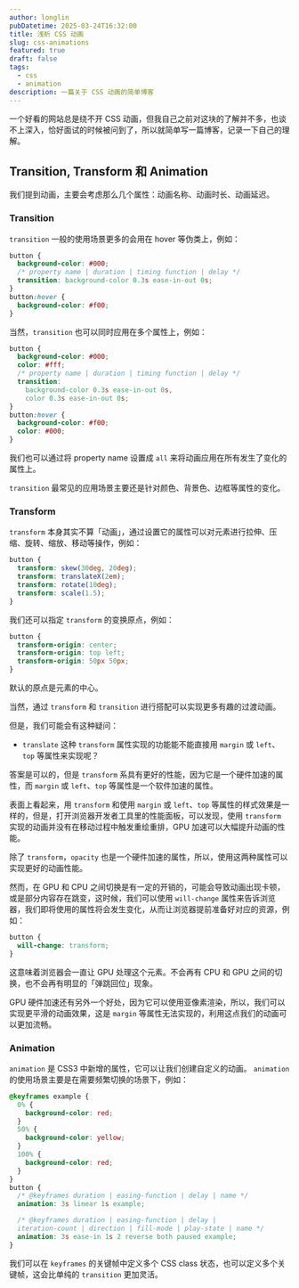 ```yaml
---
author: longlin
pubDatetime: 2025-03-24T16:32:00
title: 浅析 CSS 动画
slug: css-animations
featured: true
draft: false
tags:
  - css
  - animation
description: 一篇关于 CSS 动画的简单博客
---
```


一个好看的网站总是绕不开 CSS 动画，但我自己之前对这块的了解并不多，也谈不上深入，恰好面试的时候被问到了，所以就简单写一篇博客，记录一下自己的理解。

## Transition, Transform 和 Animation

我们提到动画，主要会考虑那么几个属性：动画名称、动画时长、动画延迟。

### Transition

`transition` 一般的使用场景更多的会用在 hover 等伪类上，例如：

```css
button {
  background-color: #000;
  /* property name | duration | timing function | delay */
  transition: background-color 0.3s ease-in-out 0s;
}
button:hover {
  background-color: #f00;
}
```

当然，`transition` 也可以同时应用在多个属性上，例如：

```css
button {
  background-color: #000;
  color: #fff;
  /* property name | duration | timing function | delay */
  transition:
    background-color 0.3s ease-in-out 0s,
    color 0.3s ease-in-out 0s;
}
button:hover {
  background-color: #f00;
  color: #000;
}
```

我们也可以通过将 property name 设置成 `all` 来将动画应用在所有发生了变化的属性上。

`transition` 最常见的应用场景主要还是针对颜色、背景色、边框等属性的变化。

### Transform

`transform` 本身其实不算「动画」，通过设置它的属性可以对元素进行拉伸、压缩、旋转、缩放、移动等操作，例如：

```css
button {
  transform: skew(30deg, 20deg);
  transform: translateX(2em);
  transform: rotate(10deg);
  transform: scale(1.5);
}
```

我们还可以指定 `transform` 的变换原点，例如：

```css
button {
  transform-origin: center;
  transform-origin: top left;
  transform-origin: 50px 50px;
}
```

默认的原点是元素的中心。

当然，通过 `transform` 和 `transition` 进行搭配可以实现更多有趣的过渡动画。

但是，我们可能会有这种疑问：

- `translate` 这种 `transform` 属性实现的功能能不能直接用 `margin` 或 `left`、`top` 等属性来实现呢？

答案是可以的，但是 `transform` 系具有更好的性能，因为它是一个硬件加速的属性，而 `margin` 或 `left`、`top` 等属性是一个软件加速的属性。

表面上看起来，用 `transform` 和使用 `margin` 或 `left`、`top` 等属性的样式效果是一样的，但是，打开浏览器开发者工具里的性能面板，可以发现，使用 `transform` 实现的动画并没有在移动过程中触发重绘重排，GPU 加速可以大幅提升动画的性能。

除了 `transform`，`opacity` 也是一个硬件加速的属性，所以，使用这两种属性可以实现更好的动画性能。

然而，在 GPU 和 CPU 之间切换是有一定的开销的，可能会导致动画出现卡顿，或是部分内容存在跳变，这时候，我们可以使用 `will-change` 属性来告诉浏览器，我们即将使用的属性将会发生变化，从而让浏览器提前准备好对应的资源，例如：

```css
button {
  will-change: transform;
}
```

这意味着浏览器会一直让 GPU 处理这个元素。不会再有 CPU 和 GPU 之间的切换，也不会再有明显的「弹跳回位」现象。

GPU 硬件加速还有另外一个好处，因为它可以使用亚像素渲染，所以，我们可以实现更平滑的动画效果，这是 `margin` 等属性无法实现的，利用这点我们的动画可以更加流畅。

### Animation

`animation` 是 CSS3 中新增的属性，它可以让我们创建自定义的动画。
`animation` 的使用场景主要是在需要频繁切换的场景下，例如：

```css
@keyframes example {
  0% {
    background-color: red;
  }
  50% {
    background-color: yellow;
  }
  100% {
    background-color: red;
  }
}
button {
  /* @keyframes duration | easing-function | delay | name */
  animation: 3s linear 1s example;

  /* @keyframes duration | easing-function | delay |
  iteration-count | direction | fill-mode | play-state | name */
  animation: 3s ease-in 1s 2 reverse both paused example;
}
```

我们可以在 `keyframes` 的关键帧中定义多个 CSS class 状态，也可以定义多个关键帧，这会比单纯的 `transition` 更加灵活。
